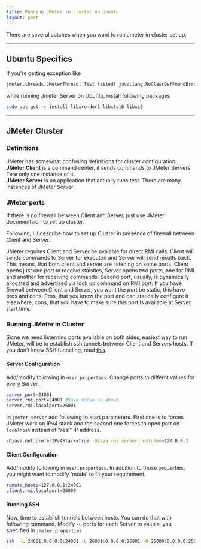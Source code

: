 ```yaml
---
title: Running JMeter in cluster on Ubuntu
layout: post
---
```


There are several catches when you want to run Jmeter in cluster set up. 

___

## Ubuntu Specifics
If you're getting exception like  
```bash
jmeter.threads.JMeterThread: Test failed! java.lang.NoClassDefFoundError: Could not initialize class org.apache.jmeter.testbeans.gui.GenericTestBeanCustomizer
```
while running Jmeter Server on Ubuntu, install following packages 
```bash
sudo apt-get -y install libxrender1 libxtst6 libxi6
```
___

## JMeter Cluster

### Definitions
JMeter has somewhat confusing definitions for cluster configuration.  
**JMeter Client** is a command center, it sends commands to JMeter Servers. Tere only one instance of it.  
**JMeter Server** is an application that actually runs test. There are many instances of JMeter Server.

### JMeter ports
If there is no firewall between Client and Server, just use JMeter documentaion to set up cluster.  

Following, I'll describe how to set up Cluster in presence of firewall between Client and Server.  

JMeter requires Client and Server be avalable for direct RMI calls. Client will sends commands to Server for executon and Server will send results back. This means, that both client and server are listening on some ports. Client opens just one port to receive staistics, Server opens two ports, one for RMI and another for receiving commands. Second port, usually, is dynamically allocated and advertised via look up command on RMI port. If you have firewall between Client and Server, you want the port be static, this have pros and cons. Pros, that you know the port and can statically configure it elsewhere; cons, that you have to make sure this port is available at Server start time.

### Running JMeter in Cluster
Sicne we need listerning ports available on both sides, easiest way to run JMeter, will be to establish ssh tunnels between Client and Servers hosts.
If you don't know SSH tunneling, read [this](http://linuxcommand.org/man_pages/ssh1.html).  

#### Server Configuration
Add/modify following in `user.properties`. Change ports to differnt values for every Server.
```bash
server_port=24001 
server.rmi.port=24001 #Save value as above
server.rmi.localport=26001
```
In `jmeter-server` add following to start parameters. First one is to forces JMeter work on IPv4 stack and the second one forces to open port on `localhost` instead of "real" IP address.
```bash
-Djava.net.preferIPv4Stack=true -Djava.rmi.server.hostname=127.0.0.1
```

#### Client Configuration
Add/modify following in `user.properties`. In addition to those properties, you might want to modify 'mode' to fit your requirement. 
``` bash
remote_hosts=127.0.0.1:24001
client.rmi.localport=25000
```

#### Running SSH
Now, time to establish tunnels between hosts. You can do that with following command. Modify `-L` ports for each Server to values, you specified in `jmeter.properties`
```bash
ssh  -L 24001:0.0.0.0:24001 -L 26001:0.0.0.0:26001 -R 25000:0.0.0.0:25000 jmeter-server-1
```